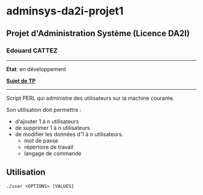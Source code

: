 # adminsys-da2i-projet1
## Projet d'Administration Système (Licence DA2I)
### Edouard CATTEZ

---------------------

**Etat**: en développement

[**Sujet de TP**](http://cristal.univ-lille.fr/~lhoussai/e/da2i/sujet1.txt)

---------------------
Script PERL qui administre des utilisateurs sur la machine courante.

Son utilisation doit permettre :
- d'ajouter 1 à n utilisateurs
- de supprimer 1 à n utilisateurs
- de modifier les données d'1 à n utilisateurs.
  - mot de passe
  - répertoire de travail
  - langage de commande

## Utilisation

```
./user <OPTIONS> [VALUES]
```

### 
